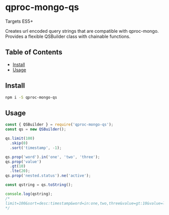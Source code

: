 # qproc-mongo-qs

Targets ES5+

Creates url encoded query strings that are compatible with qproc-mongo. Provides a flexible QSBuilder class with chainable functions.

## Table of Contents

- [Install](#install)
- [Usage](#usage)

## Install

```bash
npm i -S qproc-mongo-qs
```

## Usage

```js
const { QSBuilder } = require('qproc-mongo-qs');
const qs = new QSBuilder();

qs.limit(100)
  .skip(0)
  .sort('timestamp', -1);

qs.prop('word').in('one', 'two', 'three');
qs.prop('value')
  .gt(10)
  .lte(20);
qs.prop('nested.status').ne('active');

const qstring = qs.toString();

console.log(qstring);
/*
limit=100&sort=desc:timestamp&word=in:one,two,three&value=gt:10&value=lte:20&nested.status=ne:active
*/
```
